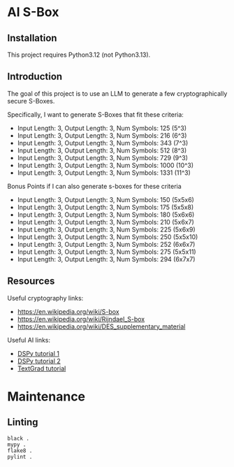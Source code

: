# AI S-Box

## Installation

This project requires Python3.12 (not Python3.13).


## Introduction

The goal of this project is to use an LLM to generate a few cryptographically secure S-Boxes.

Specifically, I want to generate S-Boxes that fit these criteria:
* Input Length: 3, Output Length: 3, Num Symbols: 125 (5^3)
* Input Length: 3, Output Length: 3, Num Symbols: 216 (6^3)
* Input Length: 3, Output Length: 3, Num Symbols: 343 (7^3)
* Input Length: 3, Output Length: 3, Num Symbols: 512 (8^3)
* Input Length: 3, Output Length: 3, Num Symbols: 729 (9^3)
* Input Length: 3, Output Length: 3, Num Symbols: 1000 (10^3)
* Input Length: 3, Output Length: 3, Num Symbols: 1331 (11^3)

Bonus Points if I can also generate s-boxes for these criteria
* Input Length: 3, Output Length: 3, Num Symbols: 150 (5x5x6)
* Input Length: 3, Output Length: 3, Num Symbols: 175 (5x5x8)
* Input Length: 3, Output Length: 3, Num Symbols: 180 (5x6x6)
* Input Length: 3, Output Length: 3, Num Symbols: 210 (5x6x7)
* Input Length: 3, Output Length: 3, Num Symbols: 225 (5x6x9)
* Input Length: 3, Output Length: 3, Num Symbols: 250 (5x5x10)
* Input Length: 3, Output Length: 3, Num Symbols: 252 (6x6x7)
* Input Length: 3, Output Length: 3, Num Symbols: 275 (5x5x11)
* Input Length: 3, Output Length: 3, Num Symbols: 294 (6x7x7)


## Resources

Useful cryptography links:
* https://en.wikipedia.org/wiki/S-box
* https://en.wikipedia.org/wiki/Rijndael_S-box
* https://en.wikipedia.org/wiki/DES_supplementary_material

Useful AI links:
* [DSPy tutorial 1](https://www.youtube.com/watch?v=41EfOY0Ldkc)
* [DSPy tutorial 2](https://www.youtube.com/watch?v=_ROckQHGHsU)
* [TextGrad tutorial](https://www.youtube.com/watch?v=Qks4UEsRwl0)


# Maintenance

## Linting

```
black .
mypy .
flake8 .
pylint .
```
